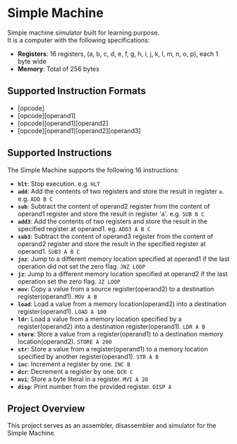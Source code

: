 # Simple Machine
Simple machine simulator built for learning purpose.  
It is a computer with the following specifications: 

- **Registers**: 16 registers, (a, b, c, d, e, f, g, h, i, j, k, l, m, n, o, p), each 1 byte wide
- **Memory**: Total of 256 bytes
## Supported Instruction Formats
- [opcode]
- [opcode][operand1]
- [opcode][operand1][operand2]
- [opcode][operand1][operand2][operand3]

## Supported Instructions

The Simple Machine supports the following 16 instructions:

- **`hlt`**: Stop execution. e.g. `HLT`
- **`add`**: Add the contents of two registers and store the result in register `a`. e.g. `ADD B C`
- **`sub`**: Subtract the content of operand2 register from the content of operand1 register and store the result in register 'a'. e.g. `SUB B C`
- **`add3`**: Add the contents of two registers and store the result in the specified register at operand1. eg. `ADD3 A B C`
- **`sub3`**: Subtract the content of operand3 register from the content of operand2 register and store the result in the specified register at operand1. `SUB3 A B C`
- **`jnz`**: Jump to a different memory location specified at operand1 if the last operation did not set the zero flag. `JNZ LOOP`
- **`jz`**: Jump to a different memory location specified at operand2 if the last operation set the zero flag. `JZ LOOP`
- **`mov`**: Copy a value from a source register(operand2) to a destination register(operand1). `MOV A B`
- **`load`**: Load a value from a memory location(operand2) into a destination register(operand1). `LOAD A 100`
- **`ldr`**: Load a value from a memory location specified by a register(operand2) into a destination register(operand1). `LDR A B`
- **`store`**: Store a value from a register(operand1) to a destination memory location(operand2). `STORE A 200`
- **`str`**: Store a value from a register(operand1) to a memory location specified by another register(operand1). `STR A B`
- **`inc`**: Increment a register by one. `INC B`
- **`dcr`**: Decrement a register by one. `DCR C`
- **`mvi`**: Store a byte literal in a register. `MVI A 20`
- **`disp`**: Print number from the provided register. `DISP A`

## Project Overview

This project serves as an assembler, disassembler and simulator for the Simple Machine.

